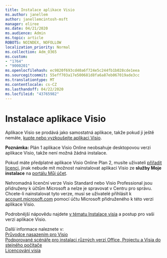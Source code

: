 ```yaml
---
title: Instalace aplikace Visio
ms.author: janellem
author: janellemcintosh-msft
manager: eliree
ms.date: 04/21/2020
ms.audience: Admin
ms.topic: article
ROBOTS: NOINDEX, NOFOLLOW
localization_priority: Normal
ms.collection: Adm_O365
ms.custom:
- "1764"
- "9000201"
ms.openlocfilehash: ec9820f693cd40a6f724e5c244fb1b028cde1eea
ms.sourcegitcommit: 55eff703a17e500681d8fa6a87eb067019ade3cc
ms.translationtype: MT
ms.contentlocale: cs-CZ
ms.lasthandoff: 04/22/2020
ms.locfileid: "43765982"
---
```

# <a name="install-visio"></a>Instalace aplikace Visio

Aplikace Visio se prodává jako samostatná aplikace, takže pokud ji ještě nemáte, [kupte nebo vyzkoušejte aplikaci Visio](https://products.office.com/visio). 

**Poznámka:** Plán 1 aplikace Visio Online neobsahuje desktopovou verzi aplikace Visio, takže není možná žádná instalace.

Pokud máte předplatné aplikace Visio Online Plan 2, musíte uživateli [přiřadit licenci,](https://docs.microsoft.com/office365/admin/subscriptions-and-billing/assign-licenses-to-users?wt.mc_id=OfficeAdm_ClientDIA_Alchemy1764) jinak nebude mít možnost nainstalovat aplikaci Visio ze **služby Moje instalace** na [portálu Můj účet](https://portal.office.com/account#installs). 

Nehromadná licenční verze Visio Standard nebo Visio Professional jsou přidruženy k účtům Microsoft a nelze je spravovat v Centru pro správu. Chcete-li nainstalovat tyto verze, musí se uživatelé přihlásit k [account.microsoft.com](https://account.microsoft.com) pomocí účtu Microsoft přidruženého k této verzi aplikace Visio.

Podrobnější nápovědu najdete [v tématu Instalace visia](https://support.office.com/article/f98f21e3-aa02-4827-9167-ddab5b025710?wt.mc_id=OfficeAdm_ClientDIA_Alchemy1764) a postup pro vaši verzi aplikace Visio.

Další informace naleznete v:<br>
[Průvodce nasazením pro Visio](https://docs.microsoft.com/deployoffice/deployment-guide-for-visio)<br>
[Podporované scénáře pro instalaci různých verzí Office, Projectu a Visia do stejného počítače](https://docs.microsoft.com/deployoffice/install-different-office-visio-and-project-versions-on-the-same-computer)<br>
[Licencování visia](https://products.office.com/visio/microsoft-visio-volume-licensing-visio-for-multiple-users)